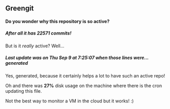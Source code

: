 ## Greengit

#### Do you wonder why this repository is so active?

##### After all it has 22571 commits!

But is it *really* active? Well...

##### Last update was on Thu Sep 9 at 7:25:07 when those lines were... generated

Yes, generated, because it certainly helps a lot to have such an active repo!

Oh and there was **27%** disk usage on the machine
where there is the cron updating this file.

Not the best way to monitor a VM in the cloud but it works! :)
